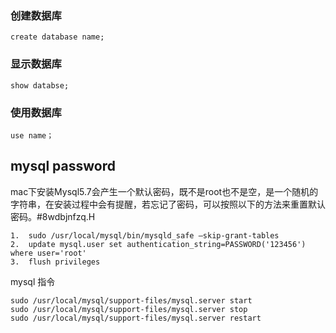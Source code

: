 ### 创建数据库
```
create database name;
```
### 显示数据库
```
show databse;
```
### 使用数据库
```
use name；
```



## mysql password
mac下安装Mysql5.7会产生一个默认密码，既不是root也不是空，是一个随机的字符串，在安装过程中会有提醒，若忘记了密码，可以按照以下的方法来重置默认密码。#8wdbjnfzq.H

```
1.  sudo /usr/local/mysql/bin/mysqld_safe —skip-grant-tables
2.  update mysql.user set authentication_string=PASSWORD('123456') where user='root'
3.  flush privileges
```

mysql 指令
```
sudo /usr/local/mysql/support-files/mysql.server start
sudo /usr/local/mysql/support-files/mysql.server stop
sudo /usr/local/mysql/support-files/mysql.server restart
```